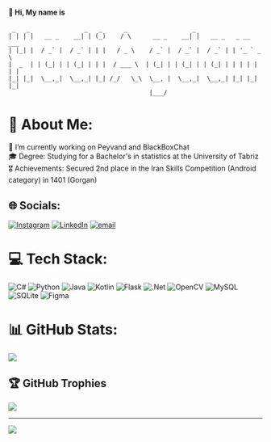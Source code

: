 #### 👋 Hi, My name is 

```
 _   _               _   _      _                  _                     
| | | |   __ _    __| | (_)    / \      __ _    __| |   __ _   _ __ ___  
| |_| |  / _` |  / _` | | |   / _ \    / _` |  / _` |  / _` | | '_ ` _ \ 
|  _  | | (_| | | (_| | | |  / ___ \  | (_| | | (_| | | (_| | | | | | | |
|_| |_|  \__,_|  \__,_| |_| /_/   \_\  \__, |  \__,_|  \__,_| |_| |_| |_|
                                       |___/                             
```

# 💫 About Me:
🔭 I’m currently working on Peyvand and BlackBoxChat<br>🎓 Degree: Studying for a Bachelor's in statistics at the University of Tabriz<br>🎖️ Achievements: Secured 2nd place in the Iran Skills Competition (Android category) in 1401 (Gorgan)<br>


## 🌐 Socials:
[![Instagram](https://img.shields.io/badge/Instagram-%23E4405F.svg?logo=Instagram&logoColor=white)](https://instagram.com/hadiagdam0) [![LinkedIn](https://img.shields.io/badge/LinkedIn-%230077B5.svg?logo=linkedin&logoColor=white)](https://linkedin.com/in/hadiagdam) [![email](https://img.shields.io/badge/Email-D14836?logo=gmail&logoColor=white)](mailto:hadiagdam0@gmail.com) 

# 💻 Tech Stack:
![C#](https://img.shields.io/badge/c%23-%23239120.svg?style=plastic&logo=csharp&logoColor=white) ![Python](https://img.shields.io/badge/python-3670A0?style=plastic&logo=python&logoColor=ffdd54) ![Java](https://img.shields.io/badge/java-%23ED8B00.svg?style=plastic&logo=openjdk&logoColor=white) ![Kotlin](https://img.shields.io/badge/kotlin-%237F52FF.svg?style=plastic&logo=kotlin&logoColor=white) ![Flask](https://img.shields.io/badge/flask-%23000.svg?style=plastic&logo=flask&logoColor=white) ![.Net](https://img.shields.io/badge/.NET-5C2D91?style=plastic&logo=.net&logoColor=white) ![OpenCV](https://img.shields.io/badge/opencv-%23white.svg?style=plastic&logo=opencv&logoColor=white) ![MySQL](https://img.shields.io/badge/mysql-4479A1.svg?style=plastic&logo=mysql&logoColor=white) ![SQLite](https://img.shields.io/badge/sqlite-%2307405e.svg?style=plastic&logo=sqlite&logoColor=white) ![Figma](https://img.shields.io/badge/figma-%23F24E1E.svg?style=plastic&logo=figma&logoColor=white)
# 📊 GitHub Stats:
![](https://github-readme-streak-stats.herokuapp.com/?user=HadiAgdam&theme=dark&hide_border=false)<br/>


## 🏆 GitHub Trophies
![](https://github-profile-trophy.vercel.app/?username=HadiAgdam&theme=radical&no-frame=false&no-bg=true&margin-w=4)

---
[![](https://visitcount.itsvg.in/api?id=HadiAgdam&icon=0&color=3)](https://visitcount.itsvg.in)

<!-- Proudly created with GPRM ( https://gprm.itsvg.in ) -->
